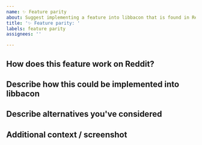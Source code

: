 ```yaml
---
name: ✨ Feature parity
about: Suggest implementing a feature into libbacon that is found in Reddit.com
title: '✨ Feature parity: '
labels: feature parity
assignees: ''

---
```


## How does this feature work on Reddit?
<!--
  A clear and concise description of what the feature is.
-->

## Describe how this could be implemented into libbacon
<!--
  A clear and concise description of what you want to happen.
-->

## Describe alternatives you've considered
<!--
  A clear and concise description of any alternative solutions or features you've considered.
-->

## Additional context / screenshot
<!--
  Add any other context or screenshots about the feature parity request here.
-->
